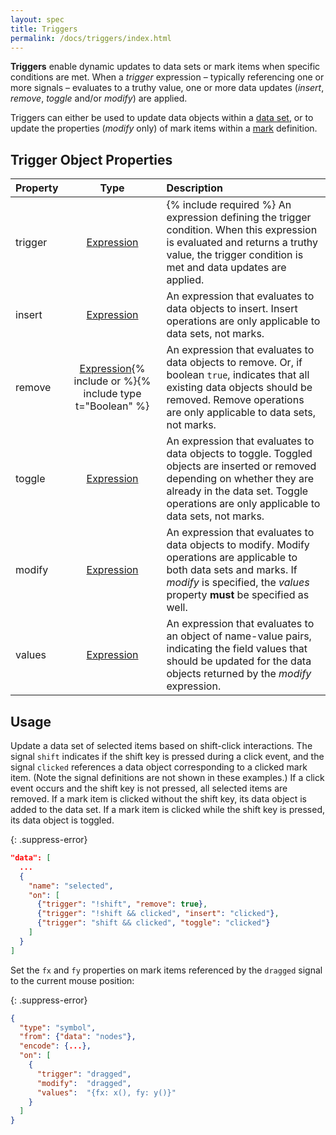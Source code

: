 ```yaml
---
layout: spec
title: Triggers
permalink: /docs/triggers/index.html
---
```


**Triggers** enable dynamic updates to data sets or mark items when specific conditions are met. When a _trigger_ expression &ndash; typically referencing one or more signals &ndash; evaluates to a truthy value, one or more data updates (_insert_, _remove_, _toggle_ and/or _modify_) are applied.

Triggers can either be used to update data objects within a [data set](../data), or to update the properties (_modify_ only) of mark items within a [mark](../marks) definition.

## Trigger Object Properties

| Property  | Type                          | Description    |
| :-------- | :---------------------------: | :------------- |
| trigger   | [Expression](../expressions)  | {% include required %} An expression defining the trigger condition. When this expression is evaluated and returns a truthy value, the trigger condition is met and data updates are applied.|
| insert    | [Expression](../expressions)  | An expression that evaluates to data objects to insert. Insert operations are only applicable to data sets, not marks.|
| remove    | [Expression](../expressions){% include or %}{% include type t="Boolean" %} | An expression that evaluates to data objects to remove. Or, if boolean `true`, indicates that all existing data objects should be removed. Remove operations are only applicable to data sets, not marks.|
| toggle    | [Expression](../expressions)  | An expression that evaluates to data objects to toggle. Toggled objects are inserted or removed depending on whether they are already in the data set. Toggle operations are only applicable to data sets, not marks.|
| modify    | [Expression](../expressions)  | An expression that evaluates to data objects to modify. Modify operations are applicable to both data sets and marks. If _modify_ is specified, the _values_ property **must** be specified as well.|
| values    | [Expression](../expressions)  | An expression that evaluates to an object of name-value pairs, indicating the field values that should be updated for the data objects returned by the _modify_ expression. |

## Usage

Update a data set of selected items based on shift-click interactions. The signal `shift` indicates if the shift key is pressed during a click event, and the signal `clicked` references a data object corresponding to a clicked mark item. (Note the signal definitions are not shown in these examples.) If a click event occurs and the shift key is not pressed, all selected items are removed. If a mark item is clicked without the shift key, its data object is added to the data set. If a mark item is clicked while the shift key is pressed, its data object is toggled.

{: .suppress-error}
```json
"data": [
  ...
  {
    "name": "selected",
    "on": [
      {"trigger": "!shift", "remove": true},
      {"trigger": "!shift && clicked", "insert": "clicked"},
      {"trigger": "shift && clicked", "toggle": "clicked"}
    ]
  }
]
```

Set the `fx` and `fy` properties on mark items referenced by the `dragged` signal to the current mouse position:

{: .suppress-error}
```json
{
  "type": "symbol",
  "from": {"data": "nodes"},
  "encode": {...},
  "on": [
    {
      "trigger": "dragged",
      "modify":  "dragged",
      "values":  "{fx: x(), fy: y()}"
    }
  ]
}
```
